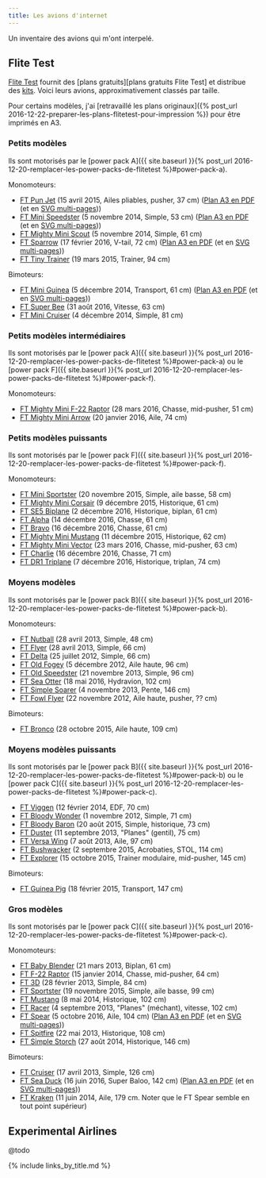 ```yaml
---
title: Les avions d'internet
---
```

Un inventaire des avions qui m'ont interpelé.

Flite Test
----------

[Flite Test](http://flitetest.com) fournit des [plans gratuits][plans gratuits Flite Test] et distribue des [kits](http://store.flitetest.com/airplanes/).
Voici leurs avions, approximativement classés par taille.

Pour certains modèles, j'ai [retravaillé les plans originaux]({% post_url 2016-12-22-preparer-les-plans-flitetest-pour-impression %}) pour être imprimés en A3.

### Petits modèles

Ils sont motorisés par le [power pack A]({{ site.baseurl }}{% post_url 2016-12-20-remplacer-les-power-packs-de-flitetest %}#power-pack-a).

Monomoteurs:

- [FT Pun Jet](http://flitetest.com/articles/ft-pun-jet-build) (15 avril 2015, Ailes pliables, pusher, 37&nbsp;cm) ([Plan A3 en PDF](flitetest-pun-jet.pdf) (et en [SVG multi-pages](flitetest-pun-jet.svg)))
- [FT Mini Speedster](http://flitetest.com/articles/ft-mini-speedster-build) (5 novembre 2014, Simple, 53&nbsp;cm) ([Plan A3 en PDF](flitetest-mini-speedster.pdf) (et en [SVG multi-pages](flitetest-mini-speedster.svg)))
- [FT Mighty Mini Scout](http://flitetest.com/articles/ft-mini-scout-build-mighty-minis) (5 novembre 2014, Simple, 61&nbsp;cm)
- [FT Sparrow](http://flitetest.com/articles/ft-sparrow-build) (17 février 2016, V-tail, 72&nbsp;cm) ([Plan A3 en PDF](flitetest-sparrow.pdf) (et en [SVG multi-pages](flitetest-sparrow.svg)))
- [FT Tiny Trainer](http://flitetest.com/articles/flite-test-tiny-trainer) (19 mars 2015, Trainer, 94&nbsp;cm)

Bimoteurs:

- [FT Mini Guinea](http://flitetest.com/articles/ft-mini-guinea-build) (5 décembre 2014, Transport, 61&nbsp;cm) ([Plan A3 en PDF](flitetest-mini-guinea.pdf) (et en [SVG multi-pages](flitetest-mini-guinea.svg)))
- [FT Super Bee](http://flitetest.com/articles/ft-super-bee-build) (31 août 2016, Vitesse, 63&nbsp;cm)
- [FT Mini Cruiser](http://flitetest.com/articles/ft-mini-cruiser-build) (4 décembre 2014, Simple, 81&nbsp;cm)

### Petits modèles intermédiaires

Ils sont motorisés par le [power pack A]({{ site.baseurl }}{% post_url 2016-12-20-remplacer-les-power-packs-de-flitetest %}#power-pack-a) ou le [power pack F]({{ site.baseurl }}{% post_url 2016-12-20-remplacer-les-power-packs-de-flitetest %}#power-pack-f).

Monomoteurs:

- [FT Mighty Mini F-22 Raptor](http://flitetest.com/articles/mighty-mini-f-22-diy-build) (28 mars 2016, Chasse, mid-pusher, 51&nbsp;cm)
- [FT Mighty Mini Arrow](http://flitetest.com/articles/ft-mighty-mini-arrow-build) (20 janvier 2016, Aile, 74&nbsp;cm)

### Petits modèles puissants

Ils sont motorisés par le [power pack F]({{ site.baseurl }}{% post_url 2016-12-20-remplacer-les-power-packs-de-flitetest %}#power-pack-f).

Monomoteurs:

- [FT Mini Sportster](http://flitetest.com/articles/ft-mini-sportster-build) (20 novembre 2015, Simple, aile basse, 58&nbsp;cm)
- [FT Mighty Mini Corsair](http://flitetest.com/articles/ft-mighty-mini-corsair-build) (9 décembre 2015, Historique, 61&nbsp;cm)
- [FT SE5 Biplane](http://flitetest.com/articles/ft-se5-biplane-build) (2 décembre 2016, Historique, biplan, 61&nbsp;cm)
- [FT Alpha](http://flitetest.com/articles/ft-alpha-build) (14 décembre 2016, Chasse, 61&nbsp;cm)
- [FT Bravo](http://flitetest.com/articles/ft-bravo-build) (16 décembre 2016, Chasse, 61&nbsp;cm)
- [FT Mighty Mini Mustang](http://flitetest.com/articles/ft-mighty-mini-mustang-build) (11 décembre 2015, Historique, 62&nbsp;cm)
- [FT Mighty Mini Vector](http://flitetest.com/articles/ft-mighty-mini-vector-build) (23 mars 2016, Chasse, mid-pusher, 63&nbsp;cm)
- [FT Charlie](http://flitetest.com/articles/ft-charlie-build) (16 décembre 2016, Chasse, 71&nbsp;cm)
- [FT DR1 Triplane](http://flitetest.com/articles/ft-dr1-triplane-build) (7 décembre 2016, Historique, triplan, 74&nbsp;cm)

### Moyens modèles

Ils sont motorisés par le [power pack B]({{ site.baseurl }}{% post_url 2016-12-20-remplacer-les-power-packs-de-flitetest %}#power-pack-b).

Monomoteurs:

- [FT Nutball](http://flitetest.com/articles/nutball-scratch-build) (28 avril 2013, Simple, 48&nbsp;cm)
- [FT Flyer](http://flitetest.com/articles/FT_Flyer_Scratch_build) (28 avril 2013, Simple, 66&nbsp;cm)
- [FT Delta](http://flitetest.com/articles/DeltaScratchBuild) (25 juillet 2012, Simple, 66&nbsp;cm)
- [FT Old Fogey](http://flitetest.com/articles/FT_Old_Fogey_Scratch_Build) (5 décembre 2012, Aile haute, 96&nbsp;cm)
- [FT Old Speedster](http://flitetest.com/articles/ft-old-speedster-build) (21 novembre 2013, Simple, 96&nbsp;cm)
- [FT Sea Otter](http://flitetest.com/articles/ft-sea-otter-build) (18 mai 2016, Hydravion, 102&nbsp;cm)
- [FT Simple Soarer](http://flitetest.com/articles/ft-simple-soarer-build) (4 novembre 2013, Pente, 146&nbsp;cm)
- [FT Fowl Flyer](http://flitetest.com/articles/Fowl_Flyer_Swappable_Scratch_Build) (22 novembre 2012, Aile haute, pusher, ??&nbsp;cm)

Bimoteurs:

- [FT Bronco](http://flitetest.com/articles/ft-bronco-build) (28 octobre 2015, Aile haute, 109&nbsp;cm)

### Moyens modèles puissants

Ils sont motorisés par le [power pack B]({{ site.baseurl }}{% post_url 2016-12-20-remplacer-les-power-packs-de-flitetest %}#power-pack-b) ou le [power pack C]({{ site.baseurl }}{% post_url 2016-12-20-remplacer-les-power-packs-de-flitetest %}#power-pack-c).

- [FT Viggen](http://flitetest.com/articles/ft-viggen-build) (12 février 2014, EDF, 70&nbsp;cm)
- [FT Bloody Wonder](http://flitetest.com/articles/FT_Bloody_Wonder_Scratch_Build) (1 novembre 2012, Simple, 71&nbsp;cm)
- [FT Bloody Baron](http://flitetest.com/articles/ft-bloody-baron-build) (20 août 2015, Simple, historique, 73&nbsp;cm)
- [FT Duster](http://flitetest.com/articles/ft-duster-build) (11 septembre 2013, "Planes" (gentil), 75&nbsp;cm)
- [FT Versa Wing](http://flitetest.com/articles/ft-versa-wing-build) (7 août 2013, Aile, 97&nbsp;cm)
- [FT Bushwacker](http://flitetest.com/articles/ft-bushwacker-build) (2 septembre 2015, Acrobaties, STOL, 114&nbsp;cm)
- [FT Explorer](http://flitetest.com/articles/ft-explorer-build) (15 octobre 2015, Trainer modulaire, mid-pusher, 145&nbsp;cm)

Bimoteurs:

- [FT Guinea Pig](http://flitetest.com/articles/ft-guinea-build) (18 février 2015, Transport, 147&nbsp;cm)

### Gros modèles

Ils sont motorisés par le [power pack C]({{ site.baseurl }}{% post_url 2016-12-20-remplacer-les-power-packs-de-flitetest %}#power-pack-c).

Monomoteurs:

- [FT Baby Blender](http://flitetest.com/articles/baby-blender-2-draft) (21 mars 2013, Biplan, 61&nbsp;cm)
- [FT F-22 Raptor](http://flitetest.com/articles/ft-22-raptor-build) (15 janvier 2014, Chasse, mid-pusher, 64&nbsp;cm)
- [FT 3D](http://flitetest.com/articles/ft-3d-scratch-build) (28 février 2013, Simple, 84&nbsp;cm)
- [FT Sportster](http://flitetest.com/articles/ft-sportster-build) (19 novembre 2015, Simple, aile basse, 99&nbsp;cm)
- [FT Mustang](http://flitetest.com/articles/ft-mustang-build) (8 mai 2014, Historique, 102&nbsp;cm)
- [FT Racer](http://flitetest.com/articles/ft-racer-build) (4 septembre 2013, "Planes" (méchant), vitesse, 102&nbsp;cm)
- [FT Spear](http://flitetest.com/articles/ft-spear-build) (5 octobre 2016, Aile, 104&nbsp;cm) ([Plan A3 en PDF](flitetest-spear.pdf) (et en [SVG multi-pages](flitetest-spear.svg)))
- [FT Spitfire](http://flitetest.com/articles/ft-spitfire-build) (22 mai 2013, Historique, 108&nbsp;cm)
- [FT Simple Storch](http://flitetest.com/articles/ft-simple-storch-build) (27 août 2014, Historique, 146&nbsp;cm)

Bimoteurs:

- [FT Cruiser](http://flitetest.com/articles/ft-cruiser-build) (17 avril 2013, Simple, 126&nbsp;cm)
- [FT Sea Duck](http://flitetest.com/articles/ft-sea-duck-build) (16 juin 2016, Super Baloo, 142&nbsp;cm) ([Plan A3 en PDF](flitetest-sea-duck.pdf) (et en [SVG multi-pages](flitetest-sea-duck.svg)))
- [FT Kraken](http://flitetest.com/articles/kraken-build) (11 juin 2014, Aile, 179&nbsp;cm. Noter que le FT Spear semble en tout point supérieur)

Experimental Airlines
---------------------

@todo

{% include links_by_title.md %}
